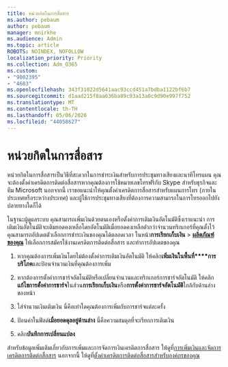 ```yaml
---
title: หน่วยกิตในการสื่อสาร
ms.author: pebaum
author: pebaum
manager: mnirkhe
ms.audience: Admin
ms.topic: article
ROBOTS: NOINDEX, NOFOLLOW
localization_priority: Priority
ms.collection: Adm_O365
ms.custom:
- "9002395"
- "4683"
ms.openlocfilehash: 343f31022d5641aac93ccd451a7bdba1122bf6b7
ms.sourcegitcommit: d1aad215f8aa636ba89c93a13a0c9d90e997f752
ms.translationtype: MT
ms.contentlocale: th-TH
ms.lasthandoff: 05/06/2020
ms.locfileid: "44058627"
---
```

# <a name="communication-credits"></a>หน่วยกิตในการสื่อสาร

หน่วยกิตในการสื่อสารเป็นวิธีที่สะดวกในการชําระเงินสําหรับการประชุมทางเสียงและนาทีโทรแผน  คุณจะต้องตั้งค่าเครดิตการติดต่อสื่อสารหากคุณต้องการใช้หมายเลขโทรฟรีกับ Skype สําหรับธุรกิจและทีม Microsoft  นอกจากนี้ เราขอแนะนําให้คุณตั้งค่าเครดิตการสื่อสารสําหรับแผนการโทร (ภายในประเทศหรือระหว่างประเทศ) และผู้ใช้การประชุมทางเสียงที่ต้องการความสามารถในการโทรออกไปยังปลายทางใดก็ได้

ในฐานะผู้ดูแลระบบ คุณสามารถเพิ่มเงินด้วยตนเองหรือตั้งค่าการเติมเงินอัตโนมัติซึ่งเราแนะนํา  การเติมเงินอัตโนมัติจะเติมยอดคงเหลือโดยอัตโนมัติเมื่อยอดคงเหลือต่ํากว่าจํานวนทริกเกอร์ที่คุณตั้งไว้  คุณสามารถอัปเดตตัวเลือกการชําระเงินของคุณได้ตลอดเวลา ในหน้า**การเรียกเก็บเงิน** > **[ผลิตภัณฑ์ ของคุณ](https://go.microsoft.com/fwlink/p/?linkid=842054)** ให้เลือกการสมัครใช้งานเครดิตการติดต่อสื่อสาร และทําการอัปเดตของคุณ

1. หากคุณต้องการเพิ่มเงินโดยไม่ต้องตั้งค่าการเติมเงินอัตโนมัติ ให้คลิก**เพิ่มเงินในพื้นที่****การบริโภค**และป้อนจํานวนเงินที่คุณต้องการเพิ่ม

2. หากต้องการตั้งค่าการชาร์จอัตโนมัติหรือเปลี่ยนจํานวนและทริกเกอร์การชาร์จอัตโนมัติ ให้คลิก**แก้ไขการตั้งค่าการชาร์จ**ในส่วน**การเรียกเก็บเงิน**หรือ**การตั้งค่าการชาร์จอัตโนมัติ**ใกล้กับด้านล่างของหน้า  

3. ใส่จํานวนเงินเติมเงิน นี่คือเท่าใดคุณต้องการเพิ่มกับการชาร์จแต่ละครั้ง  

4. ป้อนค่าในฟิลด์**เมื่อยอดดุลอยู่ด้านล่าง** นี่คือความสมดุลที่จะเรียกการเติมเงิน

5. คลิก**บันทึกการเปลี่ยนแปลง**

สําหรับข้อมูลเพิ่มเติมเกี่ยวกับการเพิ่มและการจัดการเงินเครดิตการสื่อสาร ให้ดูที่[การเพิ่มเงินและจัดการเครดิตการติดต่อสื่อสาร](https://docs.microsoft.com/microsoftteams/add-funds-and-manage-communications-credits) นอกจากนี้ ให้ดูที่[ตั้งค่าเครดิตการติดต่อสื่อสารสําหรับองค์กรของคุณ](https://docs.microsoft.com/microsoftteams/set-up-communications-credits-for-your-organization)
